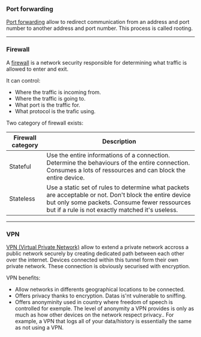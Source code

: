 ### Port forwarding

[Port forwarding](https://en.wikipedia.org/wiki/Port_forwarding) allow to redirect communication from an address and port number to another address and port number. This process is called rooting.

---

### Firewall

A [firewall](https://en.wikipedia.org/wiki/Firewall_(computing)) is a network security responsible for determining what traffic is allowed to enter and exit.

It can control:
- Where the traffic is incoming from.
- Where the traffic is going to.
- What port is the traffic for.
- What protocol is the trafic using.

Two category of firewall exists:

| Firewall category | Description |
| ----------------- | ----------- |
| Stateful | Use the entire informations of a connection. Determine the behaviours of the entire connection. Consumes a lots of ressources and can block the entire device. |
| Stateless | Use a static set of rules to determine what packets are acceptable or not. Don't block the entire device but only some packets. Consume fewer ressources but if a rule is not exactly matched it's useless. |

--- 

### VPN

[VPN (Virtual Private Network)](https://en.wikipedia.org/wiki/Virtual_private_network) allow to extend a private network accross a public network securely by creating dedicated path between each other over the internet. Devices connected within this tunnel form their own private network. These connection is obviously securised with encryption.

VPN benefits:
- Allow networks in differents geographical locations to be connected.
- Offers privacy thanks to encryption. Datas is'nt vulnerable to sniffing.
- Offers anonyminity used in country where freedom of speech is controlled for exemple. The level of anonymity a VPN provides is only as much as how other devices on the network respect privacy.. For example, a VPN that logs all of your data/history is essentially the same as not using a VPN.
